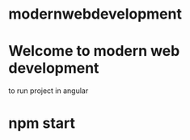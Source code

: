# modernwebdevelopment


# Welcome to modern web development

to run project in angular 
# npm start